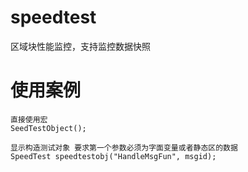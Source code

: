 # speedtest
区域块性能监控，支持监控数据快照

# 使用案例
```
直接使用宏
SeedTestObject();

显示构造测试对象 要求第一个参数必须为字面变量或者静态区的数据
SpeedTest speedtestobj("HandleMsgFun", msgid);
```
